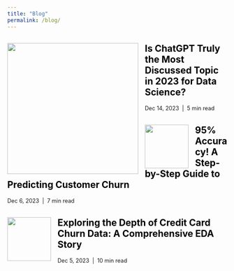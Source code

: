 ```yaml
---
title: "Blog"
permalink: /blog/
---
```



<div class="blog-post">
  <img src="https://edward330176.github.io/assets/img/chaptgpt.png" width="300" align="left" style="margin-right: 15px;">
  <h2><a href="https://medium.com/@edwardlongtang/the-most-discussed-topics-in-2023-for-data-science-3f0869514f41" target="_blank" style="color: black; text-decoration: none;">Is ChatGPT Truly the Most Discussed Topic in 2023 for Data Science?</a></h2>
  <p style="font-size: 0.9em;">Dec 14, 2023 &nbsp;|&nbsp; 5 min read</p>
</div>

<div class="blog-post">
  <img src="https://edward330176.github.io/assets/img/ml.png" width="100" align="left" style="margin-right: 15px;">
  <h2><a href="https://medium.com/@edwardlongtang/95-accuracy-a-step-by-step-guide-to-predicting-customer-churn-460aebf1528a" target="_blank" style="color: black; text-decoration: none;">95% Accuracy! A Step-by-Step Guide to Predicting Customer Churn</a></h2>
  <p style="font-size: 0.9em;">Dec 6, 2023 &nbsp;|&nbsp; 7 min read</p>
</div>

<div class="blog-post">
  <img src="https://edward330176.github.io/assets/img/data.png" width="100" align="left" style="margin-right: 15px;">
  <h2><a href="https://medium.com/@edwardlongtang/exploring-the-depth-of-credit-card-churn-data-959c4e2c5b9a" target="_blank" style="color: black; text-decoration: none;">Exploring the Depth of Credit Card Churn Data: A Comprehensive EDA Story</a></h2>
  <p style="font-size: 0.9em;">Dec 5, 2023 &nbsp;|&nbsp; 10 min read</p>
</div>

